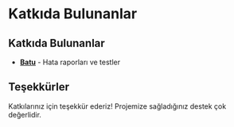 # Katkıda Bulunanlar

## Katkıda Bulunanlar

- **[Batu](https://github.com/Brine7376)** - Hata raporları ve testler 

## Teşekkürler

Katkılarınız için teşekkür ederiz! Projemize sağladığınız destek çok değerlidir.
